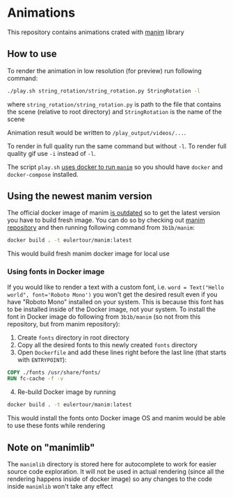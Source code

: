 # Animations

This repository contains animations crated with [manim](https://github.com/3b1b/manim) library

## How to use

To render the animation in low resolution (for preview) run following command:

```bash
./play.sh string_rotation/string_rotation.py StringRotation -l
```

where `string_rotation/string_rotation.py` is path to the file that contains the scene (relative to root directory) and `StringRotation` is the name of the scene

Animation result would be written to `/play_output/videos/...`.

To render in full quality run the same command but without `-l`. To render full quality gif use `-i` instead of `-l`.

The script `play.sh` [uses docker to run `manim`](https://github.com/3b1b/manim/tree/cf656e9c21ec7f23a71a9f93b503294ec74c1b66#using-docker) so you should have `docker` and `docker-compose` installed.

## Using the newest manim version

The official docker image of manim [is outdated](https://hub.docker.com/r/eulertour/manim) so to get the latest version you have to build fresh image. You can do so by checking out [manim repository](https://github.com/3b1b/manim) and then running following command from `3b1b/manim`:

```bash
docker build . -t eulertour/manim:latest
```

This would build fresh manim docker image for local use

### Using fonts in Docker image

If you would like to render a text with a custom font, i.e. `word = Text("Hello world", font='Roboto Mono')` you won't get the desired result even if you have "Roboto Mono" installed on your system. This is because this font has to be installed inside of the Docker image, not your system. To install the font in Docker image do following from `3b1b/manim` (so not from this repository, but from manim repository):

1. Create `fonts` directory in root directory
2. Copy all the desired fonts to this newly created `fonts` directory
3. Open `Dockerfile` and add these lines right before the last line (that starts with `ENTRYPOINT`):

```Dockerfile
COPY ./fonts /usr/share/fonts/
RUN fc-cache -f -v
```
4. Re-build Docker image by running

```bash
docker build . -t eulertour/manim:latest
```

This would install the fonts onto Docker image OS and manim would be able to use these fonts while rendering

## Note on "manimlib"

The `manimlib` directory is stored here for autocomplete to work for easier source code exploration. It will not be used in actual rendering (since all the rendering happens inside of docker image) so any changes to the code inside `manimlib` won't take any effect
